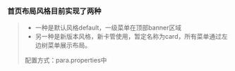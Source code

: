 ### 首页布局风格目前实现了两种

> * 一种是默认风格default，一级菜单在顶部banner区域
> * 另一种是新版本风格，新卡管使用，暂定名称为card，所有菜单通过左边树菜单展示布局。
>
> 配置方式：para.properties中



